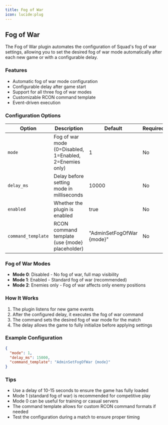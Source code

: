 ```yaml
---
title: Fog of War
icon: lucide:plug
---
```


## Fog of War

The Fog of War plugin automates the configuration of Squad's fog of war settings, allowing you to set the desired fog of war mode automatically after each new game or with a configurable delay.

### Features

- Automatic fog of war mode configuration
- Configurable delay after game start
- Support for all three fog of war modes
- Customizable RCON command template
- Event-driven execution

### Configuration Options

| Option | Description | Default | Required |
|--------|-------------|---------|----------|
| `mode` | Fog of war mode (0=Disabled, 1=Enabled, 2=Enemies only) | 1 | No |
| `delay_ms` | Delay before setting mode in milliseconds | 10000 | No |
| `enabled` | Whether the plugin is enabled | true | No |
| `command_template` | RCON command template (use {mode} placeholder) | "AdminSetFogOfWar {mode}" | No |

### Fog of War Modes

- **Mode 0**: Disabled - No fog of war, full map visibility
- **Mode 1**: Enabled - Standard fog of war (recommended)
- **Mode 2**: Enemies only - Fog of war affects only enemy positions

### How It Works

1. The plugin listens for new game events
2. After the configured delay, it executes the fog of war command
3. The command sets the desired fog of war mode for the match
4. The delay allows the game to fully initialize before applying settings

### Example Configuration

```json
{
  "mode": 1,
  "delay_ms": 15000,
  "command_template": "AdminSetFogOfWar {mode}"
}
```

### Tips

- Use a delay of 10-15 seconds to ensure the game has fully loaded
- Mode 1 (standard fog of war) is recommended for competitive play
- Mode 0 can be useful for training or casual servers
- The command template allows for custom RCON command formats if needed
- Test the configuration during a match to ensure proper timing
